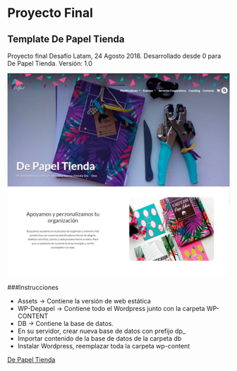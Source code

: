 # Proyecto Final

## Template De Papel Tienda
Proyecto final Desafio Latam, 24 Agosto 2018. 
Desarrollado desde 0 para De Papel Tienda. Versión: 1.0
<br/>

![DepapelTienda](De_papel_Tienda/assets/img/depapel.jpg) 

###Instrucciones
- Assets -> Contiene la versión de web estática
- WP-Depapel -> Contiene todo el Wordpress junto con la carpeta WP-CONTENT
- DB -> Contiene la base de datos. 
- En su servidor, crear nueva base de datos con prefijo dp_
- Importar contenido de la base de datos de la carpeta db
- Instalar Wordpress, reemplazar toda la carpeta wp-content

 [ De Papel Tienda ](http://186.64.118.50/~feg7mariana/ )
